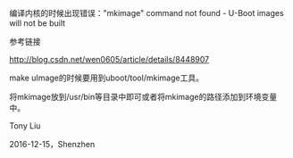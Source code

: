 编译内核的时候出现错误："mkimage" command not found - U-Boot images will not be built

参考链接

http://blog.csdn.net/wen0605/article/details/8448907

make uImage的时候要用到uboot/tool/mkimage工具。

将mkimage放到/usr/bin等目录中即可或者将mkimage的路径添加到环境变量中。

Tony Liu

2016-12-15，Shenzhen